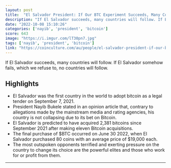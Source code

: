 ```yaml
---
layout: post
title:  "El Salvador President: If Our BTC Experiment Succeeds, Many Countries Will Follow"
description: "If El Salvador succeeds, many countries will follow. If El Salvador somehow fails, which we refuse to, no countries will follow."
date: "2022-10-08 15:10:26"
categories: ['nayib', 'president', 'bitcoin']
score: 643
image: "https://i.imgur.com/lT30pn7.jpg"
tags: ['nayib', 'president', 'bitcoin']
link: "https://coinculture.com/au/people/el-salvador-president-if-our-btc-experiment-succeeds-many-countries-will-follow/"
---
```


If El Salvador succeeds, many countries will follow. If El Salvador somehow fails, which we refuse to, no countries will follow.

## Highlights

- El Salvador was the first country in the world to adopt bitcoin as a legal tender on September 7, 2021.
- President Nayib Bukele stated in an opinion article that, contrary to allegations made by the mainstream media and rating agencies, his country is not collapsing due to its bet on Bitcoin.
- El Salvador is predicted to have acquired 2,381 bitcoins since September 2021 after making eleven Bitcoin acquisitions.
- The final purchase of $BTC occurred on June 30 2022, when El Salvador purchased 80 coins with an average price of $19,000 each.
- The most outspoken opponents terrified and exerting pressure on the country to change its choice are the powerful elites and those who work for or profit from them.

---
